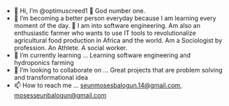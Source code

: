 - 👋 Hi, I’m @optimuscreed1
💯 God number one.
- 👀 I’m becoming a better person everyday because I am learning every moment of the day. 
🥇 I am into software engineering.
 Am also an enthusiastic farmer who wants to use IT tools to revolutionalize agricultural food production in Africa and the world.
Am a Sociologist by profession.
An Athlete.
A social worker.
- 🌱 I’m currently learning ... Learning software engineering and hydroponics farming
- 💞️ I’m looking to collaborate on ... Great projects that are problem solving and transformational idea
- 📫 How to reach me ... seunmosesbalogun.14@gmail.com, mosesseunbalogun@gmail.com 

<!---
optimuscreed1/optimuscreed1 is a ✨ special ✨ repository because its `README.md` (this file) appears on your GitHub profile.
You can click the Preview link to take a look at your changes.
--->

